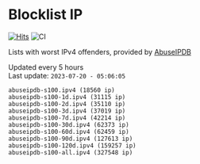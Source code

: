 # Blocklist IP

[![Hits](https://hits.seeyoufarm.com/api/count/incr/badge.svg?url=https%3A%2F%2Fgithub.com%2Fborestad%2Fblocklist-ip%2F&count_bg=%2379C83D&title_bg=%23555555&icon=&icon_color=%23E7E7E7&title=hits&edge_flat=false)](https://hits.seeyoufarm.com)  ![CI](https://img.shields.io/github/workflow/status/borestad/blocklist-ip/CI?style=flat-square)

Lists with worst IPv4 offenders, provided by [AbuseIPDB](https://www.abuseipdb.com/)

<!-- FOOTER-PLACEHOLDER -->
Updated every 5 hours<br>
Last update: `2023-07-20 - 05:06:05`
```
abuseipdb-s100.ipv4 (18560 ip)
abuseipdb-s100-1d.ipv4 (31115 ip)
abuseipdb-s100-2d.ipv4 (35110 ip)
abuseipdb-s100-3d.ipv4 (37019 ip)
abuseipdb-s100-7d.ipv4 (42214 ip)
abuseipdb-s100-30d.ipv4 (62373 ip)
abuseipdb-s100-60d.ipv4 (62459 ip)
abuseipdb-s100-90d.ipv4 (127613 ip)
abuseipdb-s100-120d.ipv4 (159257 ip)
abuseipdb-s100-all.ipv4 (327548 ip)
```
